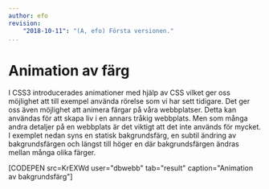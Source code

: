```yaml
---
author: efo
revision:
    "2018-10-11": "(A, efo) Första versionen."
...
```

Animation av färg
=======================

I CSS3 introducerades animationer med hjälp av CSS vilket ger oss möjlighet att till exempel använda rörelse som vi har sett tidigare. Det ger oss även möjlighet att animera färgar på våra webbplatser. Detta kan användas för att skapa liv i en annars tråkig webbplats. Men som många andra detaljer på en webbplats är det viktigt att det inte används för mycket. I exemplet nedan syns en statisk bakgrundsfärg, en subtil ändring av bakgrundsfärgen och längst till höger en där bakgrundsfärgen ändras mellan många olika färger.

[CODEPEN src=KrEXWd user="dbwebb" tab="result" caption="Animation av bakgrundsfärg"]
